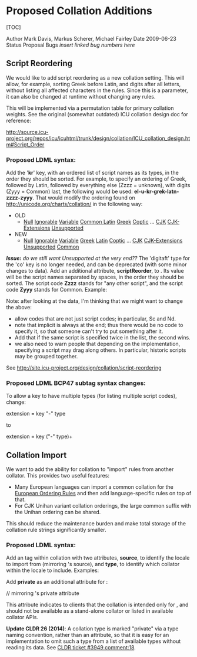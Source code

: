# Proposed Collation Additions

[TOC]

Author Mark Davis, Markus Scherer, Michael Fairley Date 2009-06-23
Status Proposal Bugs
*insert linked bug numbers here*

## Script Reordering

We would like to add script reordering as a new collation setting. This will
allow, for example, sorting Greek before Latin, and digits after all letters,
without listing all affected characters in the rules. Since this is a parameter,
it can also be changed at runtime without changing any rules.

This will be implemented via a permutation table for primary collation weights.
See the original (somewhat outdated) ICU collation design doc for reference:

<http://source.icu-project.org/repos/icu/icuhtml/trunk/design/collation/ICU_collation_design.htm#Script_Order>

### Proposed LDML syntax:

Add the '**kr**' key, with an ordered list of script names as its types, in the
order they should be sorted. For example, to specify an ordering of Greek,
followed by Latin, followed by everything else (Zzzz = unknown), with digits
(Zyyy = Common) last, the following would be used:
**el-u-kr-grek-latn-zzzz-zyyy**. That would modify the ordering found on
<http://unicode.org/charts/collation/> in the following way:

*   OLD
    *   [Null](http://unicode.org/charts/collation/chart_Null.html) [Ignorable](http://unicode.org/charts/collation/chart_Ignorable.html) [Variable](http://unicode.org/charts/collation/chart_Variable.html) [Common ](http://unicode.org/charts/collation/chart_Common.html)[Latin](http://unicode.org/charts/collation/chart_Latin.html) [Greek](http://unicode.org/charts/collation/chart_Greek.html) [Coptic](http://unicode.org/charts/collation/chart_Coptic.html) ... [CJK](http://unicode.org/charts/collation/chart_CJK.html) [CJK-Extensions](http://unicode.org/charts/collation/chart_CJK-Extensions.html) [Unsupported](http://unicode.org/charts/collation/chart_Unsupported.html)
*   NEW
    *   [Null](http://unicode.org/charts/collation/chart_Null.html)
        [Ignorable](http://unicode.org/charts/collation/chart_Ignorable.html)
        [Variable](http://unicode.org/charts/collation/chart_Variable.html)
        [Greek](http://unicode.org/charts/collation/chart_Greek.html)
        [Latin](http://unicode.org/charts/collation/chart_Latin.html)
        [Coptic](http://unicode.org/charts/collation/chart_Coptic.html) ...
        [CJK](http://unicode.org/charts/collation/chart_CJK.html)
        [CJK-Extensions](http://unicode.org/charts/collation/chart_CJK-Extensions.html)
        [Unsupported](http://unicode.org/charts/collation/chart_Unsupported.html)
        [Common](http://unicode.org/charts/collation/chart_Common.html)

***Issue:** do we still want Unsupported at the very end??*
The 'digitaft' type for the 'co' key is no longer needed, and can be deprecated
(with some minor changes to data).
Add an additional attribute, **scriptReorder**, to **<settings>**. Its value
will be the script names separated by spaces, in the order they should be
sorted. The script code **Zzzz** stands for "any other script", and the script
code **Zyyy** stands for Common.
Example:

<settings scriptReorder="grek latn zzzz zyyy">

Note: after looking at the data, I'm thinking that we might want to change the
above:

*   allow codes that are not just script codes; in particular, Sc and Nd.
*   note that implicit is always at the end; thus there would be no code to
    specify it, so that someone can't try to put something after it.
*   Add that if the same script is specified twice in the list, the second wins.
*   we also need to warn people that depending on the implementation, specifying
    a script may drag along others. In particular, historic scripts may be
    grouped together.

See http://site.icu-project.org/design/collation/script-reordering

### Proposed LDML BCP47 subtag syntax changes:

To allow a key to have multiple types (for listing multiple script codes),
change:

extension = key "-" type

to

extension = key ("-" type)+

## Collation Import

We want to add the ability for collation to "import" rules from another
collator. This provides two useful features:

*   Many European languages can import a common collation for the [European
    Ordering Rules](http://anubis.dkuug.dk/CEN/TC304/EOR/eorhome.html) and then
    add language-specific rules on top of that.
*   For CJK Unihan variant collation orderings, the large common suffix with the
    Unihan ordering can be shared.

This should reduce the maintenance burden and make total storage of the
collation rule strings significantly smaller.

### Proposed LDML syntax:

Add an **<import>** tag within collation **<rules>** with two attributes,
**source**, to identify the locale to import from (mirroring <alias>'s source),
and **type**, to identify which collator within the locale to include.
Examples:

<import source="und_hani">
<import source="de" type="phonebk">

Add **private** as an additional attribute for <settings>:

<settings private="true"> // mirroring <transform>'s private attribute

This attribute indicates to clients that the collation is intended only for
<import>, and should not be available as a stand-alone collator or listed in
available collator APIs.

**Update CLDR 26 (2014)**: A collation type is marked "private" via a type
naming convention, rather than an attribute, so that it is easy for an
implementation to omit such a type from a list of available types without
reading its data. See [CLDR ticket #3949
comment:18](http://unicode.org/cldr/trac/ticket/3949#comment:18).
